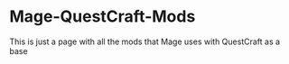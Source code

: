 # Mage-QuestCraft-Mods
This is just a page with all the mods that Mage uses with QuestCraft as a base
